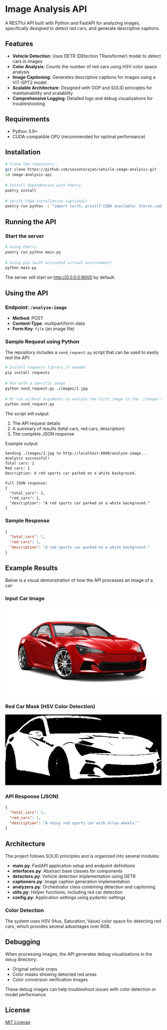 # Image Analysis API

A RESTful API built with Python and FastAPI for analyzing images, specifically designed to detect red cars, and generate descriptive captions.

## Features

- **Vehicle Detection**: Uses DETR (DEtection TRansformer) model to detect cars in images
- **Color Analysis**: Counts the number of red cars using HSV color space analysis
- **Image Captioning**: Generates descriptive captions for images using a ViT-GPT2 model
- **Scalable Architecture**: Designed with OOP and SOLID principles for maintainability and scalability
- **Comprehensive Logging**: Detailed logs and debug visualizations for troubleshooting

## Requirements

- Python 3.9+
- CUDA-compatible GPU (recommended for optimal performance)

## Installation

```bash
# Clone the repository
git clone https://github.com/sainatarajan/vehicle-image-analysis.git
cd image-analysis-api

# Install dependencies with Poetry
poetry install

# Verify CUDA installation (optional)
poetry run python -c "import torch; print(f'CUDA available: {torch.cuda.is_available()}')"
```

## Running the API

### Start the server

```bash
# Using Poetry
poetry run python main.py

# Using pip (with activated virtual environment)
python main.py
```

The server will start on http://0.0.0.0:8000 by default.

## Using the API

### Endpoint: `/analyze-image`

- **Method**: POST
- **Content-Type**: multipart/form-data
- **Form Key**: `file` (an image file)



### Sample Request using Python

The repository includes a `send_request.py` script that can be used to easily test the API:

```bash
# Install requests library if needed
pip install requests

# Run with a specific image
python send_request.py ./images/1.jpg

# Or run without arguments to analyze the first image in the ./images directory
python send_request.py
```

The script will output:
1. The API request details
2. A summary of results (total cars, red cars, description)
3. The complete JSON response

Example output:
```
Sending ./images/1.jpg to http://localhost:8000/analyze-image...
Analysis successful!
Total cars: 1
Red cars: 1
Description: A red sports car parked on a white background.

Full JSON response:
{
  "total_cars": 1,
  "red_cars": 1,
  "description": "A red sports car parked on a white background."
}
```

### Sample Response

```json
{
  "total_cars": 1,
  "red_cars": 1,
  "description": "A red sports car parked on a white background."
}
```

## Example Results

Below is a visual demonstration of how the API processes an image of a car:

### Input Car Image
![Input Car Image](images/1.jpg)

### Red Car Mask (HSV Color Detection)
![Red Car Mask](debug/vehicle_0_red_mask.jpg)

### API Response (JSON)
```json
{
  "total_cars": 1,
  "red_cars": 1,
  "description": "A shiny red sports car with alloy wheels."
}
```

## Architecture

The project follows SOLID principles and is organized into several modules:

- **main.py**: FastAPI application setup and endpoint definitions
- **interfaces.py**: Abstract base classes for components
- **detectors.py**: Vehicle detection implementation using DETR
- **captioners.py**: Image caption generation implementation
- **analyzers.py**: Orchestrator class combining detection and captioning
- **utils.py**: Helper functions, including red car detection
- **config.py**: Application settings using pydantic-settings

### Color Detection

The system uses HSV (Hue, Saturation, Value) color space for detecting red cars, which provides several advantages over RGB.

## Debugging

When processing images, the API generates debug visualizations in the `debug` directory:

- Original vehicle crops
- Color masks showing detected red areas
- Color conversion verification images

These debug images can help troubleshoot issues with color detection or model performance.



## License

[MIT License](LICENSE)
